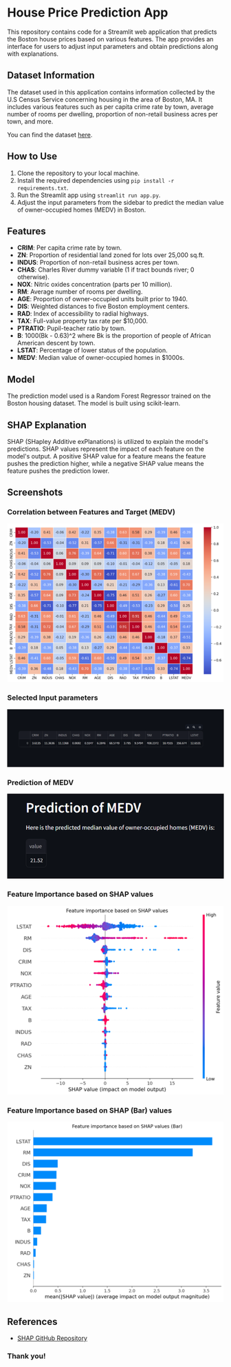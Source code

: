 # House Price Prediction App

This repository contains code for a Streamlit web application that predicts the Boston house prices based on various features. The app provides an interface for users to adjust input parameters and obtain predictions along with explanations.

## Dataset Information

The dataset used in this application contains information collected by the U.S Census Service concerning housing in the area of Boston, MA. It includes various features such as per capita crime rate by town, average number of rooms per dwelling, proportion of non-retail business acres per town, and more.

You can find the dataset [here](http://lib.stat.cmu.edu/datasets/boston).

## How to Use

1. Clone the repository to your local machine.
2. Install the required dependencies using `pip install -r requirements.txt`.
3. Run the Streamlit app using `streamlit run app.py`.
4. Adjust the input parameters from the sidebar to predict the median value of owner-occupied homes (MEDV) in Boston.

## Features

- **CRIM**: Per capita crime rate by town.
- **ZN**: Proportion of residential land zoned for lots over 25,000 sq.ft.
- **INDUS**: Proportion of non-retail business acres per town.
- **CHAS**: Charles River dummy variable (1 if tract bounds river; 0 otherwise).
- **NOX**: Nitric oxides concentration (parts per 10 million).
- **RM**: Average number of rooms per dwelling.
- **AGE**: Proportion of owner-occupied units built prior to 1940.
- **DIS**: Weighted distances to five Boston employment centers.
- **RAD**: Index of accessibility to radial highways.
- **TAX**: Full-value property tax rate per $10,000.
- **PTRATIO**: Pupil-teacher ratio by town.
- **B**: 1000(Bk - 0.63)^2 where Bk is the proportion of people of African American descent by town.
- **LSTAT**: Percentage of lower status of the population.
- **MEDV**: Median value of owner-occupied homes in $1000s.

## Model

The prediction model used is a Random Forest Regressor trained on the Boston housing dataset. The model is built using scikit-learn.

## SHAP Explanation

SHAP (SHapley Additive exPlanations) is utilized to explain the model's predictions. SHAP values represent the impact of each feature on the model's output. A positive SHAP value for a feature means the feature pushes the prediction higher, while a negative SHAP value means the feature pushes the prediction lower.

## Screenshots

### Correlation between Features and Target (MEDV)

![Correlation between Features and Target (MEDV)](screenshots/correlation.png)

### Selected Input parameters

![Selected Input parameters](screenshots/selected-inputs.png)

### Prediction of MEDV

![Prediction of MEDV](screenshots/predicted-output.png)

### Feature Importance based on SHAP values

![Feature Importance based on SHAP values](screenshots/shap-1.png)

### Feature Importance based on SHAP (Bar) values

![Feature Importance based on SHAP (Bar) values](screenshots/shap-2.png)

## References

- [SHAP GitHub Repository](https://github.com/slundberg/shap)

### Thank you!
